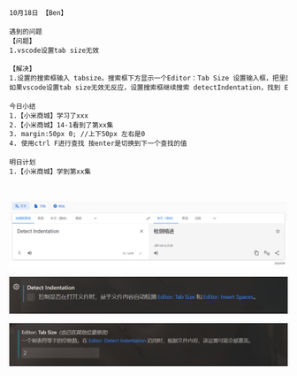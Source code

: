 ```html
10月18日 【Ben】

遇到的问题
【问题】
1.vscode设置tab size无效

【解决】
1.设置的搜索框输入 tabsize。搜索框下方显示一个Editor：Tab Size 设置输入框，把里面的数字修改2即可。
如果vscode设置tab size无效无反应，设置搜索框继续搜索 detectIndentation，找到 Editor: Detect Indentation，如果有打勾，去掉，保证不自动检测

今日小结
1.【小米商城】学习了xxx
2.【小米商城】14-1看到了第xx集
3. margin:50px 0; //上下50px 左右是0
4. 使用ctrl F进行查找 按enter是切换到下一个查找的值

明日计划
1.【小米商城】学到第xx集
```

​	

![image-20221018095535781](10月18日.assets/image-20221018095535781.png)

![image-20221018095538576](10月18日.assets/image-20221018095538576.png)

![image-20221018095541648](10月18日.assets/image-20221018095541648.png)